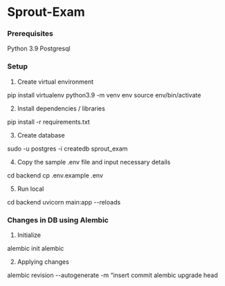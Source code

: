 # Sprout-Exam

### Prerequisites
Python 3.9
Postgresql


### Setup
1. Create virtual environment

pip install virtualenv
python3.9 -m venv env
source env/bin/activate


2. Install dependencies / libraries

pip install -r requirements.txt


3. Create database

sudo -u postgres -i
createdb sprout_exam


4. Copy the sample .env file and input necessary details

cd backend 
cp .env.example .env


5. Run local

cd backend
uvicorn main:app --reloads

### Changes in DB using Alembic
1. Initialize

alembic init alembic 


2. Applying changes

alembic revision --autogenerate -m “insert commit
alembic upgrade head